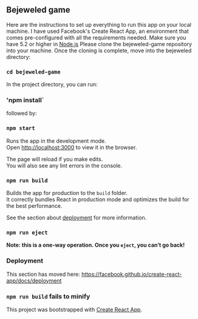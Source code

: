 
## Bejeweled game 
Here are the instructions to set up everything to run this app on your local machine. 
I have used Facebook's Create React App, an environment that comes pre-configured with all the requirements needed. 
Make sure you have 5.2 or higher in [Node.js](https://nodejs.org/en/download/)
Please clone the bejeweled-game repository into your machine. 
Once the cloning is complete, move into the bejeweled directory:
### `cd bejeweled-game`

In the project directory, you can run:
### 'npm install`
followed by:
### `npm start`

Runs the app in the development mode.<br>
Open [http://localhost:3000](http://localhost:3000) to view it in the browser.

The page will reload if you make edits.<br>
You will also see any lint errors in the console.

### `npm run build`

Builds the app for production to the `build` folder.<br>
It correctly bundles React in production mode and optimizes the build for the best performance.

See the section about [deployment](https://facebook.github.io/create-react-app/docs/deployment) for more information.

### `npm run eject`

**Note: this is a one-way operation. Once you `eject`, you can’t go back!**

### Deployment

This section has moved here: https://facebook.github.io/create-react-app/docs/deployment

### `npm run build` fails to minify

This project was bootstrapped with [Create React App](https://github.com/facebook/create-react-app).
